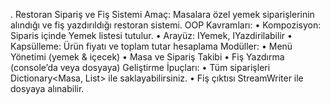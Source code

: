 . Restoran Sipariş ve Fiş Sistemi
Amaç: Masalara özel yemek siparişlerinin alındığı ve fiş yazdırıldığı restoran sistemi.
OOP Kavramları:
•	Kompozisyon: Siparis içinde Yemek listesi tutulur.
•	Arayüz: IYemek, IYazdirilabilir
•	Kapsülleme: Ürün fiyatı ve toplam tutar hesaplama
Modüller:
•	Menü Yönetimi (yemek & içecek)
•	Masa ve Sipariş Takibi
•	Fiş Yazdırma (console’da veya dosyaya)
Geliştirme İpuçları:
•	Tüm siparişleri Dictionary<Masa, List<Yemek>> ile saklayabilirsiniz.
•	Fiş çıktısı StreamWriter ile dosyaya alınabilir.
